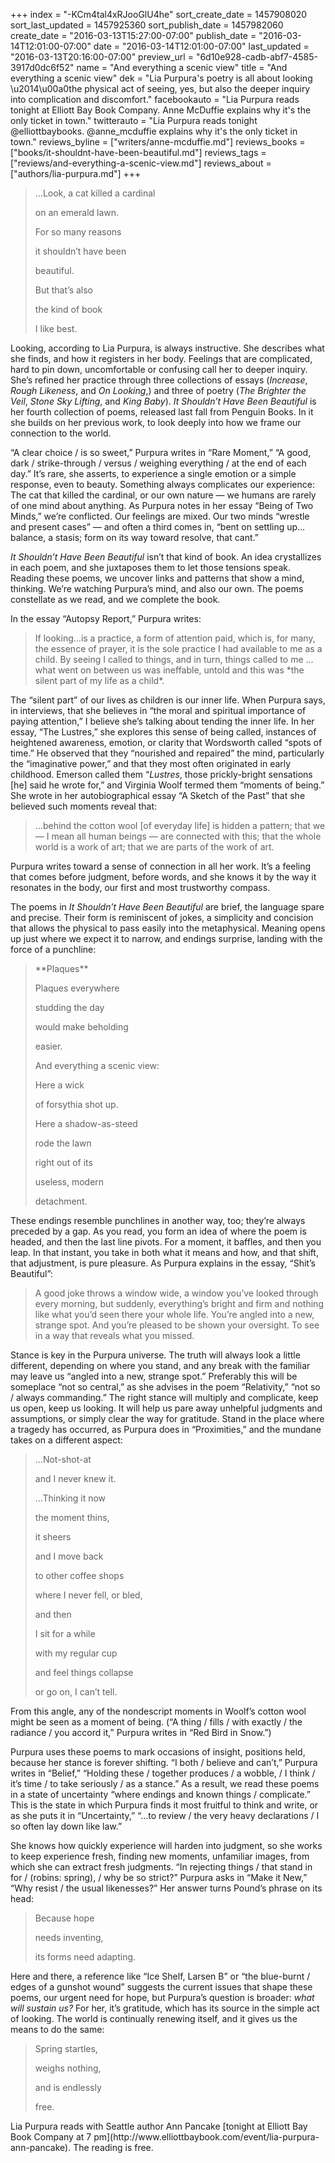 +++
index = "-KCm4tal4xRJooGlU4he"
sort_create_date = 1457908020
sort_last_updated = 1457925360
sort_publish_date = 1457982060
create_date = "2016-03-13T15:27:00-07:00"
publish_date = "2016-03-14T12:01:00-07:00"
date = "2016-03-14T12:01:00-07:00"
last_updated = "2016-03-13T20:16:00-07:00"
preview_url = "6d10e928-cadb-abf7-4585-3917d0dc6f52"
name = "And everything a scenic view"
title = "And everything a scenic view"
dek = "Lia Purpura's poetry is all about looking \u2014\u00a0the physical act of seeing, yes, but also the deeper inquiry into complication and discomfort."
facebookauto = "Lia Purpura reads tonight at Elliott Bay Book Company. Anne McDuffie explains why it's the only ticket in town."
twitterauto = "Lia Purpura reads tonight @elliottbaybooks. @anne_mcduffie explains why it's the only ticket in town."
reviews_byline = ["writers/anne-mcduffie.md"]
reviews_books = ["books/it-shouldnt-have-been-beautiful.md"]
reviews_tags = ["reviews/and-everything-a-scenic-view.md"]
reviews_about = ["authors/lia-purpura.md"]
+++

<blockquote><p class=”noindent”>…Look, a cat killed a cardinal</p>
<p class="noindent">on an emerald lawn.</p>
<p class="noindent">For so many reasons </p>
<p class="noindent">it shouldn’t have been </p>
<p class="noindent">beautiful. </p>
<p class="noindent">But that’s also</p>
<p class="noindent">the kind of book</p>
<p class="noindent">I like best. </p></blockquote>

Looking, according to Lia Purpura, is always instructive. She describes what she finds, and how it registers in her body. Feelings that are complicated, hard to pin down, uncomfortable or confusing call her to deeper inquiry. She’s refined her practice through three collections of essays (*Increase*, *Rough Likeness*, and *On Looking*,) and three of poetry (*The Brighter the Veil*, *Stone Sky Lifting*, and *King Baby*). *It Shouldn’t Have Been Beautiful* is her fourth collection of poems, released last fall from Penguin Books. In it she builds on her previous work, to look deeply into how we frame our connection to the world.

“A clear choice / is so sweet,” Purpura writes in “Rare Moment,” “A good, dark / strike-through / versus / weighing everything / at the end of each day.” It’s rare, she asserts, to experience a single emotion or a simple response, even to beauty. Something always complicates our experience: The cat that killed the cardinal, or our own nature — we humans are rarely of one mind about anything. As Purpura notes in her essay “Being of Two Minds,” we’re conflicted. Our feelings are mixed. Our two minds “wrestle and present cases” — and often a third comes in, “bent on settling up…balance, a stasis; form on its way toward resolve, that cant.” 

*It Shouldn’t Have Been Beautiful* isn’t that kind of book. An idea crystallizes in each poem, and she juxtaposes them to let those tensions speak. Reading these poems, we uncover links and patterns that show a mind, thinking. We’re watching Purpura’s mind, and also our own. The poems constellate as we read, and we complete the book.

<div class="break"></div>

In the essay “Autopsy Report,” Purpura writes:

<blockquote>If looking…is a practice, a form of attention paid, which is, for many, the essence of prayer, it is the sole practice I had available to me as a child. By seeing I called to things, and in turn, things called to me …what went on between us was ineffable, untold and this was *the silent part of my life as a child*.</blockquote>

The “silent part” of our lives as children is our inner life. When Purpura says, in interviews, that she believes in “the moral and spiritual importance of paying attention,” I believe she’s talking about tending the inner life. In her essay, “The Lustres,” she explores this sense of being called, instances of heightened awareness, emotion, or clarity that Wordsworth called “spots of time.” He observed that they “nourished and repaired” the mind, particularly the “imaginative power,” and that they most often originated in early childhood. Emerson called them “*Lustres*, those prickly-bright sensations [he] said he wrote for,” and Virginia Woolf termed them “moments of being.” She wrote in her autobiographical essay “A Sketch of the Past” that she believed such moments reveal that:

<blockquote>…behind the cotton wool [of everyday life] is hidden a pattern; that we — I mean all human beings — are connected with this; that the whole world is a work of art; that we are parts of the work of art.</blockquote>

Purpura writes toward a sense of connection in all her work. It’s a feeling that comes before judgment, before words, and she knows it by the way it resonates in the body, our first and most trustworthy compass. 

<div class="break"></div>

The poems in *It Shouldn’t Have Been Beautiful* are brief, the language spare and precise. Their form is reminiscent of jokes, a simplicity and concision that allows the physical to pass easily into the metaphysical. Meaning opens up just where we expect it to narrow, and endings surprise, landing with the force of a punchline:

<blockquote><p class="noindent">**Plaques**

<p class="noindent">Plaques everywhere</p>
<p class="noindent">studding the day</p>
<p class="noindent">would make beholding </p>
<p class="noindent">easier. </p>
<p class="noindent">And everything a scenic view: </p>
<p class="noindent">Here a wick</p>
<p class="noindent">of forsythia shot up. </p>
<p class="noindent">Here a shadow-as-steed</p>
<p class="noindent">rode the lawn</p>
<p class="noindent">right out of its</p>
<p class="noindent">useless, modern</p>
<p class="noindent">detachment. </p></blockquote>

These endings resemble punchlines in another way, too; they’re always preceded by a gap. As you read, you form an idea of where the poem is headed, and then the last line pivots. For a moment, it baffles, and then you leap. In that instant, you take in both what it means and how, and that shift, that adjustment, is pure pleasure. As Purpura explains in the essay, “Shit’s Beautiful”:

<blockquote>A good joke throws a window wide, a window you’ve looked through every morning, but suddenly, everything’s bright and firm and nothing like what you’d seen there your whole life. You’re angled into a new, strange spot. And you’re pleased to be shown your oversight. To see in a way that reveals what you missed.</blockquote>

Stance is key in the Purpura universe. The truth will always look a little different, depending on where you stand, and any break with the familiar may leave us “angled into a new, strange spot.” Preferably this will be someplace “not so central,” as she advises in the poem “Relativity,” “not so / always commanding.” The right stance will multiply and complicate, keep us open, keep us looking. It will help us pare away unhelpful judgments and assumptions, or simply clear the way for gratitude. Stand in the place where a tragedy has occurred, as Purpura does in “Proximities,” and the mundane takes on a different aspect:

<blockquote><p class="noindent">…Not-shot-at</p>
<p class="noindent">and I never knew it. </p>
<p class="noindent">…Thinking it now</p>
<p class="noindent">the moment thins, </p>
<p class="noindent">it sheers</p>
<p class="noindent">and I move back</p>
<p class="noindent">to other coffee shops</p>
<p class="noindent">where I never fell, or bled, </p>
<p class="noindent">and then</p>
<p class="noindent">I sit for a while </p>
<p class="noindent">with my regular cup</p>
<p class="noindent">and feel things collapse</p>
<p class="noindent">or go on, I can’t tell. </p></blockquote>

From this angle, any of the nondescript moments in Woolf’s cotton wool might be seen as a moment of being. (“A thing / fills / with exactly / the radiance / you accord it,” Purpura writes in “Red Bird in Snow.”) 

Purpura uses these poems to mark occasions of insight, positions held, because her stance is forever shifting. “I both / believe and can’t,” Purpura writes in “Belief,” “Holding these / together produces / a wobble, / I think / it’s time / to take seriously / as a stance.” As a result, we read these poems in a state of uncertainty “where endings and known things / complicate.” This is the state in which Purpura finds it most fruitful to think and write, or as she puts it in “Uncertainty,” “…to review / the very heavy declarations / I so often lay down like law.” 

She knows how quickly experience will harden into judgment, so she works to keep experience fresh, finding new moments, unfamiliar images, from which she can extract fresh judgments. “In rejecting things / that stand in for / (robins: spring), / why be so strict?” Purpura asks in “Make it New,” “Why resist / the usual likenesses?” Her answer turns Pound’s phrase on its head:

<blockquote><p class="noindent">Because hope</p>
<p class="noindent">needs inventing, </p>
<p class="noindent">its forms need adapting. </p></blockquote>

Here and there, a reference like “Ice Shelf, Larsen B” or “the blue-burnt / edges of a gunshot wound” suggests the current issues that shape these poems, our urgent need for hope, but Purpura’s question is broader: *what will sustain us?* For her, it’s gratitude, which has its source in the simple act of looking. The world is continually renewing itself, and it gives us the means to do the same:

<blockquote><p class="noindent">Spring startles,</p>
<p class="noindent">weighs nothing, </p>
<p class="noindent">and is endlessly </p>
<p class="noindent">free. </p></blockquote>

<p class="footer">Lia Purpura reads with Seattle author Ann Pancake [tonight at Elliott Bay Book Company at 7 pm](http://www.elliottbaybook.com/event/lia-purpura-ann-pancake). The reading is free.</p>
